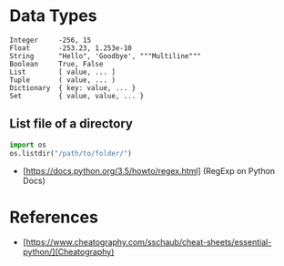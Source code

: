 # Data Types

    Integer     -256, 15
    Float       -253.23, 1.253e-10
    String      "­Hello", 'Goodbye', """­Multiline­"""
    Boolean     True, False
    List        [ value, ... ]
    Tuple       ( value, ... )
    Dictionary  { key: value, ... }
    Set         { value, value, ... }

## List file of a directory
```python
import os
os.listdir("/path/to/folder/")
```

*   [https://docs.python.org/3.5/howto/regex.html] (RegExp on Python Docs)

# References
*   [https://www.cheatography.com/sschaub/cheat-sheets/essential-python/](Cheatography)
